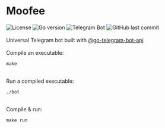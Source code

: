 # Moofee
![License](https://img.shields.io/github/license/allenvox/moofee-bot?color=orange)
![Go version](https://img.shields.io/github/go-mod/go-version/allenvox/moofee-bot?label=Go)
![Telegram Bot](https://img.shields.io/badge/Telegram-%40moofee__bot-blue?logo=telegram&link=https://t.me/moofee_bot)
![GitHub last commit](https://img.shields.io/github/last-commit/allenvox/moofee-bot)
<br><br>Universal Telegram bot built with [@go-telegram-bot-api](https://github.com/go-telegram-bot-api)<br>
<br>Compile an executable:<br>
```
make
```
<br>Run a compiled executable:<br>
```
./bot
```
<br>Compile & run:<br>
```
make run
```